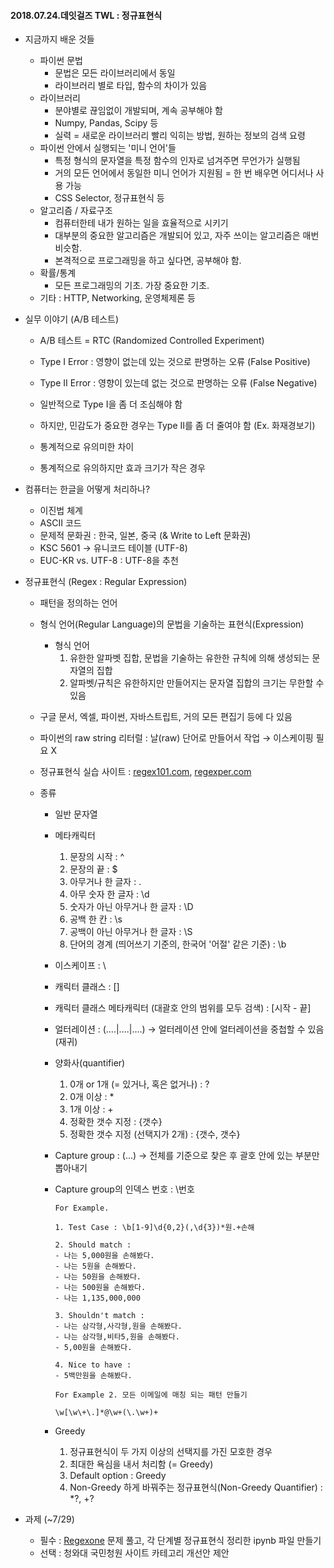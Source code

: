 #### 2018.07.24.데잇걸즈 TWL : 정규표현식



- 지금까지 배운 것들
  - 파이썬 문법
    - 문법은 모든 라이브러리에서 동일
    - 라이브러리 별로 타입, 함수의 차이가 있음
  - 라이브러리
    - 분야별로 끊임없이 개발되며, 계속 공부해야 함
    - Numpy, Pandas, Scipy 등
    - 실력 = 새로운 라이브러리 빨리 익히는 방법, 원하는 정보의 검색 요령
  - 파이썬 안에서 실행되는 '미니 언어'들
    - 특정 형식의 문자열을 특정 함수의 인자로 넘겨주면 무언가가 실행됨
    - 거의 모든 언어에서 동일한 미니 언어가 지원됨 = 한 번 배우면 어디서나 사용 가능
    - CSS Selector, 정규표현식 등
  - 알고리즘 / 자료구조
    - 컴퓨터한테 내가 원하는 일을 효율적으로 시키기
    - 대부분의 중요한 알고리즘은 개발되어 있고, 자주 쓰이는 알고리즘은 매번 비슷함.
    - 본격적으로 프로그래밍을 하고 싶다면, 공부해야 함.
  - 확률/통계
    - 모든 프로그래밍의 기초. 가장 중요한 기초.
  - 기타 : HTTP, Networking, 운영체제론 등



- 실무 이야기 (A/B 테스트)

  - A/B 테스트 = RTC (Randomized Controlled Experiment)

  - Type I Error : 영향이 없는데 있는 것으로 판명하는 오류 (False Positive)
  - Type II Error : 영향이 있는데 없는 것으로 판명하는 오류 (False Negative)
  - 일반적으로 Type I을 좀 더 조심해야 함
  - 하지만, 민감도가 중요한 경우는 Type II를 좀 더 줄여야 함 (Ex. 화재경보기)
  - 통계적으로 유의미한 차이
  - 통계적으로 유의하지만 효과 크기가 작은 경우



- 컴퓨터는 한글을 어떻게 처리하나?
  - 이진법 체계
  - ASCII 코드
  - 문제적 문화권 : 한국, 일본, 중국 (& Write to Left 문화권)
  - KSC 5601 → 유니코드 테이블 (UTF-8)
  - EUC-KR vs. UTF-8 : UTF-8을 추천



- 정규표현식 (Regex : Regular Expression)

  - 패턴을 정의하는 언어

  - 형식 언어(Regular Language)의 문법을 기술하는 표현식(Expression)

    - 형식 언어 
      1. 유한한 알파벳 집합, 문법을 기술하는 유한한 규칙에 의해 생성되는 문자열의 집합
      2. 알파벳/규칙은 유한하지만 만들어지는 문자열 집합의 크기는 무한할 수 있음

  - 구글 문서, 엑셀, 파이썬, 자바스트립트, 거의 모든 편집기 등에 다 있음

  - 파이썬의 raw string 리터럴 : 날(raw) 단어로 만들어서 작업 → 이스케이핑 필요 X

  - 정규표현식 실습 사이트 : [regex101.com](https://regex101.com/), [regexper.com](https://regexper.com)

  - 종류

    - 일반 문자열

    - 메타캐릭터 

      1. 문장의 시작 : ^
      2. 문장의 끝 : $
      3. 아무거나 한 글자 : .
      4. 아무 숫자 한 글자 : \d
      5. 숫자가 아닌 아무거나 한 글자 : \D
      6. 공백 한 칸 : \s
      7. 공백이 아닌 아무거나 한 글자 : \S
      8. 단어의 경계 (띄어쓰기 기준의, 한국어 '어절' 같은 기준) : \b

    - 이스케이프 : \

    - 캐릭터 클래스 : []

    - 캐릭터 클래스 메타캐릭터 (대괄호 안의 범위를 모두 검색) : [시작 - 끝]

    - 얼터레이션 : (....|....|....) → 얼터레이션 안에 얼터레이션을 중첩할 수 있음 (재귀)

    - 양화사(quantifier)

      1. 0개 or 1개 (= 있거나, 혹은 없거나) : ?
      2. 0개 이상 : *
      3. 1개 이상 : +
      4. 정확한 갯수 지정 : {갯수}
      5. 정확한 갯수 지정 (선택지가 2개) : {갯수, 갯수}

    - Capture group : (...) → 전체를 기준으로 찾은 후 괄호 안에 있는 부분만 뽑아내기

    - Capture group의 인덱스 번호 : \번호

      ~~~
      For Example.
      
      1. Test Case : \b[1-9]\d{0,2}(,\d{3})*원.+손해
      
      2. Should match :
      - 나는 5,000원을 손해봤다.
      - 나는 5원을 손해봤다.
      - 나는 50원을 손해봤다.
      - 나는 500원을 손해봤다.
      - 나는 1,135,000,000
      
      3. Shouldn't match :
      - 나는 삼각형,사각형,원을 손해봤다.
      - 나는 삼각형,비타5,원을 손해봤다.
      - 5,00원을 손해봤다.
      
      4. Nice to have :
      - 5백만원을 손해봤다.
      ~~~

      ~~~
      For Example 2. 모든 이메일에 매칭 되는 패턴 만들기
      
      \w[\w\+\.]*@\w+(\.\w+)+
      ~~~

    - Greedy

      1. 정규표현식이 두 가지 이상의 선택지를 가진 모호한 경우
      2. 최대한 욕심을 내서 처리함 (= Greedy)
      3. Default option : Greedy
      4. Non-Greedy 하게 바꿔주는 정규표현식(Non-Greedy Quantifier) : *?, +?



- 과제 (~7/29)
  - 필수 : [Regexone](https://regexone.com/lesson/introduction_abcs) 문제 풀고, 각 단계별 정규표현식 정리한 ipynb 파일 만들기
  - 선택 : 청와대 국민청원 사이트 카테고리 개선안 제안
